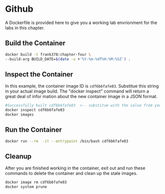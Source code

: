 # Github

A Dockerfile is provided here to give you a working lab envrionment for the labs in 
this chapter.

## Build the Container

```sh
docker build -t frank378:chapter-four \
--build-arg BUILD_DATE=$(date -u +'%Y-%m-%dT%H:%M:%SZ') .
```

## Inspect the Container

In this example, the container image ID is `cdf6b6fafe03`. Substitue this string
in your actual image build. The "docker inspect" command will return a great deal of infor
mation about the
new container image in a JSON format.

```sh
#Successfully built cdf6b6fafe03  <-- substitue with the value from your docker build
docker inspect cdf6b6fafe03
docker images
```

## Run the Container

```sh
docker run --rm  -it --entrypoint /bin/bash cdf6b6fafe03
```

## Cleanup

After you are finished working in the container, exit out and run these commands to delete
 the
container and clean up the stale images.

```bash
docker image rm cdf6b6fafe03
docker system prune
```

